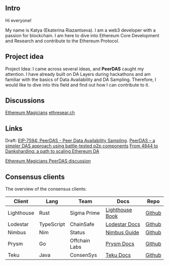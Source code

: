 ## Intro
Hi everyone!

My name is Katya (Ekaterina Riazantseva). I am a web3 developer with a passion for blockchain. I am here to dive into Ethereum Core Development and Research and contribute to the Ethereum Protocol.

## Project idea

Project Idea: I came across several ideas, and **PeerDAS** caught my attention. I have already built on DA Layers during hackathons and am familiar with the basics of Data Availability and DA Sampling. Therefore, I would like to dive into this field and find out how I can contribute to it.

## Discussions

[Ethereum Magicians](https://ethereum-magicians.org/)
[ethresear.ch](https://ethresear.ch/)

## Links
Draft: [EIP-7594: PeerDAS - Peer Data Availability Sampling](https://eips.ethereum.org/EIPS/eip-7594).
[PeerDAS – a simpler DAS approach using battle-tested p2p components](https://ethresear.ch/t/peerdas-a-simpler-das-approach-using-battle-tested-p2p-components/16541)
[From 4844 to Danksharding: a path to scaling Ethereum DA](https://ethresear.ch/t/from-4844-to-danksharding-a-path-to-scaling-ethereum-da/18046)

[Ethereum Magicians PeerDAS discussion](https://ethereum-magicians.org/t/eip-7594-peerdas-peer-data-availability-sampling/18215)

## Consensus clients
The overview of the consensus clients:

| Client | Lang | Team | Docs | Repo |
| -------- | -------- | -------- | -------- | -------- |
| Lighthouse     | Rust     | Sigma Prime     | [Lighthouse Book](https://lighthouse-book.sigmaprime.io/)     | [Github](https://github.com/sigp/lighthouse)     |
| Lodestar     | TypeScript     | ChainSafe     | [Lodestar Docs](https://chainsafe.github.io/lodestar/)    | [Github](https://github.com/ChainSafe/lodestar/tree/v1.19.0)     |
| Nimbus     | Nim     | Status     | [Nimbus Guide](https://nimbus.guide/)     | [Github](https://github.com/status-im/nimbus-eth2)     |
| Prysm     | Go     | Offchain Labs     | [Prysm Docs](https://docs.prylabs.network/docs/getting-started)     | [Github](https://github.com/prysmaticlabs/prysm)     |
| Teku     | Java     | ConsenSys     | [Teku Docs](https://consensys.io/teku)   | [Github](https://github.com/Consensys/teku)     |